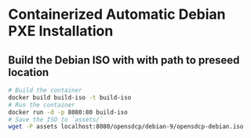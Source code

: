 # Containerized Automatic Debian PXE Installation

## Build the Debian ISO with with path to preseed location

```bash
# Build the container
docker build build-iso -t build-iso
# Run the container
docker run -d -p 8080:80 build-iso
# Save the ISO to `assets/`
wget -P assets localhost:8080/opensdcp/debian-9/opensdcp-debian.iso
```
